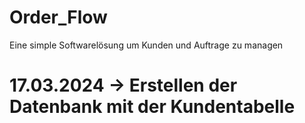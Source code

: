 # Order_Flow
Eine simple Softwarelösung um Kunden und Auftrage zu managen
# 17.03.2024 -> Erstellen der Datenbank mit der Kundentabelle